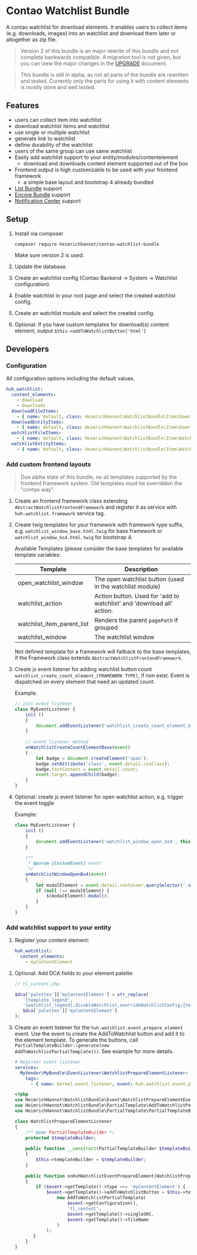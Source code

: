 # Contao Watchlist Bundle

A contao watchlist for download elements. It enables users to collect items (e.g. downloads, images) into an watchlist and download them later or altogether as zip file.

> Version 2 of this bundle is an major rewrite of this bundle and not complete backwards compatible. A migration tool is not given, but you can view the major changes in the [UPGRADE](./UPGRADE.md) document.

> This bundle is still in alpha, as not all parts of the bundle are rewritten and tested. Currently only the parts for using it with content elements is mostly done and well tested.

## Features

* users can collect item into watchlist
* download watchlist items and watchlist
* use single or multiple watchlist
* generate link to watchlist
* define durability of the watchlist
* users of the same group can use same watchlist
* Easily add watchlist support to your entity/modules/contentelement
    * download and downloads content element supported out of the box
* Frontend output is high customizable to be used with your frontend framework
    * a simple base layout and bootstrap 4 already bundled
* [List Bundle](https://github.com/heimrichhannot/contao-list-bundle) support
* [Encore Bundle](https://github.com/heimrichhannot/contao-encore-bundle) support
* [Notification Center](https://github.com/terminal42/contao-notification_center) support


## Setup

1. Install via composer
    
    ```
    composer require heimrichhannot/contao-watchlist-bundle
    ```
    Make sure version 2 is used.
    
1. Update the database.

1. Create an watchlist config (Contao Backend -> System -> Watchlist configuration).

1. Enable watchlist in your root page and select the created watchlist config.

1. Create an watchlist module and select the created config.

1. Optional: If you have custom templates for download(s) content element, output `$this->addToWatchlistButton['html']`


## Developers

### Configuration

All configuration options including the default values.

```yaml
huh_watchlist:
  content_elements:
    - download
    - downloads
  downloadFileItems:
    - { name: default, class: HeimrichHannot\WatchlistBundle\Item\DownloadItemFile }
  downloadEntityItems:
    - { name: default, class: HeimrichHannot\WatchlistBundle\Item\DownloadItemEntity }
  watchlistFileItems:
    - { name: default, class: HeimrichHannot\WatchlistBundle\Item\WatchlistItemFile }
  watchlistEntityItems:
    - { name: default, class: HeimrichHannot\WatchlistBundle\Item\WatchlistItemEntity }
```

### Add custom frontend layouts

> Due alpha state of this bundle, no all templates supported by the frontend framework system. Old templates must be overridden the "contao way".

1. Create an frontend framework class extending `AbstractWatchlistFrontendFramework` and register it as service with `huh.watchlist.framework` service tag.

1. Create twig templates for your framework with framework type suffix, e.g. `watchlist_window_base.html.twig` for base framework or `watchlist_window_bs4.html.twig` for bootstrap 4.

    Available Templates (please consider the base templates for available template variables:
    
    Template                   | Description
    -------------------------- | -----------
    open_watchlist_window      | The open watchlist button (used in the watchlist module)
    watchlist_action           | Action button. Used for 'add to watchlist' and 'download all' action.
    watchlist_item_parent_list | Renders the parent `pagePath` if grouped  
    watchlist_window           | The watchlist window 
    
    Not defined template for a framework will fallback to the base templates, if the Framework class extends `AbstractWatchlistFrontendFramework`.
    
1. Create js event listener for adding watchlist button count `watchlist_create_count_element_[FRAMEWORK TYPE]`, if non exist. Event is dispatched on every element that need an updated count.

    Example: 
    
    ```js
    // init event listener
    class MyEventListener {
        init () 
        {
            document.addEventListener('watchlist_create_count_element_base', this.onWatchlistCreateCountElementBase);
        }
        
        // event listener method
        onWatchlistCreateCountElementBase(event)
        {
            let badge = document.createElement('span');
            badge.setAttribute('class', event.detail.cssClass);
            badge.textContent = event.detail.count;
            event.target.appendChild(badge);
        }
    }
    ```

1. Optional: create js event listener for open watchlist action, e.g. trigger the event toggle

    Example:

    ```js
    class MyEventListener {
        init () 
        {
            document.addEventListener('watchlist_window_open_bs4', this.onWatchlistWindowOpenBs4);
        }
        
        /**
         * @param {CustomEvent} event
         */
        onWatchlistWindowOpenBs4(event)
        {
            let modalElement = event.detail.container.querySelector('.modal');
            if (null !== modalElement) {
                $(modalElement).modal();
            }
        }
    }
    ```

### Add watchlist support to your entity

1. Register your content element:

    ```yaml
    huh_watchlist:
      content_elements:
        - myContentElement
    ```
    
2. Optional: Add DCA fields to your element palette:

    ```php
    // tl_content.php
 
    $dca['palettes']['myContentElement'] = str_replace(
       '{template_legend',
       '{watchlist_legend},disableWatchlist,overrideWatchlistConfig;{template_legend', 
       $dca['palettes']['myContentElement']
    );
    ```
    
3. Create an event listener for the `huh.watchlist.event.prepare_element` event. Use the event to create the AddToWatchlist button and add it to the element template. To generate the buttons, call `PartialTemplateBuilder::generate(new AddToWatchlistPartialTemplate())`. See example for more details.

    ```yaml
    # Register event listener
    services:
      MyVendor\MyBundle\EventListener\WatchlistPrepareElementListener:
        tags:
          - { name: kernel.event_listener, event: huh.watchlist.event.prepare_element }
    ```
    
    ```php
    <?php
    use HeimrichHannot\WatchlistBundle\Event\WatchlistPrepareElementEvent;
    use HeimrichHannot\WatchlistBundle\PartialTemplate\AddToWatchlistPartialTemplate;
    use HeimrichHannot\WatchlistBundle\PartialTemplate\PartialTemplateBuilder;
    
    class WatchlistPrepareElementListener
    {
        /** @var PartialTemplateBuilder */
        protected $templateBuilder;
        
        public function __construct(PartialTemplateBuilder $templateBuilder) 
        {
            $this->templateBuilder = $templateBuilder;
        }
        
        public function onHuhWatchlistEventPrepareElement(WatchlistPrepareElementEvent $event)
        {
            if ($event->getTemplate()->type === 'myContentElement') {
                $event->getTemplate()->addToWatchlistButton = $this->templateBuilder->generate(
                    new AddToWatchlistPartialTemplate(
                        $event->getConfiguration(),
                        'tl_content',
                        $event->getTemplate()->singleSRC,
                        $event->getTemplate()->fileName
                    )
                );
           }
        }
    }
    ```